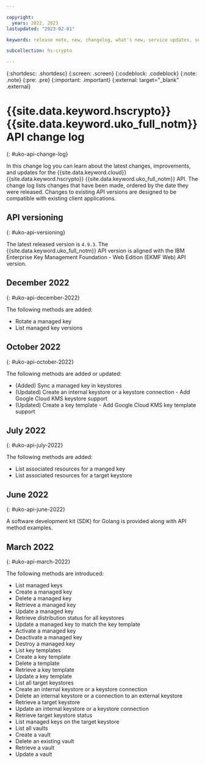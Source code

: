 ```yaml
---

copyright:
  years: 2022, 2023
lastupdated: "2023-02-01"

keywords: release note, new, changelog, what's new, service updates, service bulletin

subcollection: hs-crypto

---
```



{:shortdesc: .shortdesc}
{:screen: .screen}
{:codeblock: .codeblock}
{:note: .note}
{:pre: .pre}
{:important: .important}
{:external: target="_blank" .external}

# {{site.data.keyword.hscrypto}} {{site.data.keyword.uko_full_notm}} API change log
{: #uko-api-change-log}

In this change log you can learn about the latest changes, improvements, and updates for the {{site.data.keyword.cloud}} {{site.data.keyword.hscrypto}} {{site.data.keyword.uko_full_notm}} API. The change log lists changes that have been made, ordered by the date they were released. Changes to existing API versions are designed to be compatible with existing client applications.

## API versioning
{: #uko-api-versioning}

The latest released version is `4.9.3`. The {{site.data.keyword.uko_full_notm}} API version is aligned with the IBM Enterprise Key Management Foundation - Web Edition (EKMF Web) API version.  

## December 2022
{: #uko-api-december-2022}

The following methods are added:

- Rotate a managed key
- List managed key versions

## October 2022
{: #uko-api-october-2022}

The following methods are added or updated:

- (Added) Sync a managed key in keystores
- (Updated) Create an internal keystore or a keystore connection - Add Google Cloud KMS keystore support
- (Updated) Create a key template - Add Google Cloud KMS key template support

## July 2022
{: #uko-api-july-2022}

The following methods are added:

- List associated resources for a manged key
- List associated resources for a target keystore

## June 2022
{: #uko-api-june-2022}

A software development kit (SDK) for Golang is provided along with API method examples.

## March 2022
{: #uko-api-march-2022}

The following methods are introduced:

- List managed keys
- Create a managed key
- Delete a managed key
- Retrieve a managed key
- Update a managed key
- Retrieve distribution status for all keystores
- Update a managed key to match the key template
- Activate a managed key
- Deactivate a managed key
- Destroy a managed key
- List key templates
- Create a key template
- Delete a template
- Retrieve a key template
- Update a key template
- List all target keystores
- Create an internal keystore or a keystore connection
- Delete an internal keystore or a connection to an external keystore
- Retrieve a target keystore
- Update an internal keystore or a keystore connection
- Retrieve target keystore status
- List managed keys on the target keystore
- List all vaults
- Create a vault
- Delete an existing vault
- Retrieve a vault
- Update a vault

